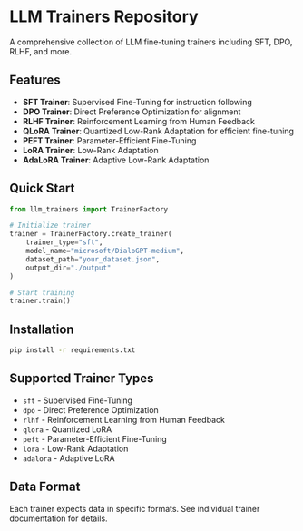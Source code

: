 # LLM Trainers Repository

A comprehensive collection of LLM fine-tuning trainers including SFT, DPO, RLHF, and more.

## Features

- **SFT Trainer**: Supervised Fine-Tuning for instruction following
- **DPO Trainer**: Direct Preference Optimization for alignment
- **RLHF Trainer**: Reinforcement Learning from Human Feedback
- **QLoRA Trainer**: Quantized Low-Rank Adaptation for efficient fine-tuning
- **PEFT Trainer**: Parameter-Efficient Fine-Tuning
- **LoRA Trainer**: Low-Rank Adaptation
- **AdaLoRA Trainer**: Adaptive Low-Rank Adaptation

## Quick Start

```python
from llm_trainers import TrainerFactory

# Initialize trainer
trainer = TrainerFactory.create_trainer(
    trainer_type="sft",
    model_name="microsoft/DialoGPT-medium",
    dataset_path="your_dataset.json",
    output_dir="./output"
)

# Start training
trainer.train()
```

## Installation

```bash
pip install -r requirements.txt
```

## Supported Trainer Types

- `sft` - Supervised Fine-Tuning
- `dpo` - Direct Preference Optimization
- `rlhf` - Reinforcement Learning from Human Feedback
- `qlora` - Quantized LoRA
- `peft` - Parameter-Efficient Fine-Tuning
- `lora` - Low-Rank Adaptation
- `adalora` - Adaptive LoRA

## Data Format

Each trainer expects data in specific formats. See individual trainer documentation for details.

